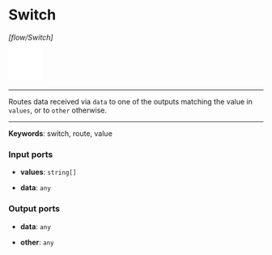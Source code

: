 # Switch

_[flow/Switch]_

![icon](</assets/icons/0bcb4840-69c6-41d5-b1d4-2d0adcc04f37.png>)

---

Routes data received via `data` to one of the outputs matching the value in `values`, or to `other` otherwise.<br>

---

__Keywords__: switch, route, value

### Input ports

* __values__: ` string[] `


* __data__: ` any `

### Output ports

* __data__: ` any `


* __other__: ` any `

